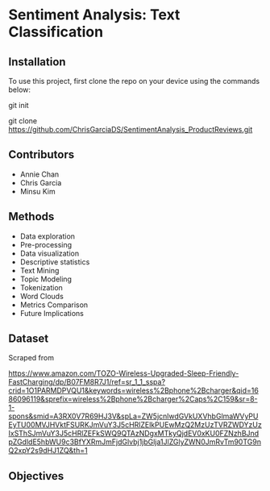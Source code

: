 # Sentiment Analysis: Text Classification 

## Installation
To use this project, first clone the repo on your device using the commands below:

git init

git clone https://github.com/ChrisGarciaDS/SentimentAnalysis_ProductReviews.git

## Contributors
* Annie Chan
* Chris Garcia
* Minsu Kim

## Methods
* Data exploration
* Pre-processing
* Data visualization
* Descriptive statistics
* Text Mining
* Topic Modeling
* Tokenization
* Word Clouds
* Metrics Comparison
* Future Implications

## Dataset
Scraped from

https://www.amazon.com/TOZO-Wireless-Upgraded-Sleep-Friendly-FastCharging/dp/B07FM8R7J1/ref=sr_1_1_sspa?crid=1O1PARMDPVQU1&keywords=wireless%2Bphone%2Bcharger&qid=1686096119&sprefix=wireless%2Bphone%2Bcharger%2Caps%2C159&sr=8-1-spons&smid=A3RX0V7R69HJ3V&spLa=ZW5jcnlwdGVkUXVhbGlmaWVyPUEyTU00MVJHVktFSURKJmVuY3J5cHRlZElkPUEwMzQ2MzUzTVRZWDYzUzIxSThSJmVuY3J5cHRlZEFkSWQ9QTAzNDgxMTkyQjdEV0xKU0FZNzhBJndpZGdldE5hbWU9c3BfYXRmJmFjdGlvbj1jbGlja1JlZGlyZWN0JmRvTm90TG9nQ2xpY2s9dHJ1ZQ&th=1

## Objectives
